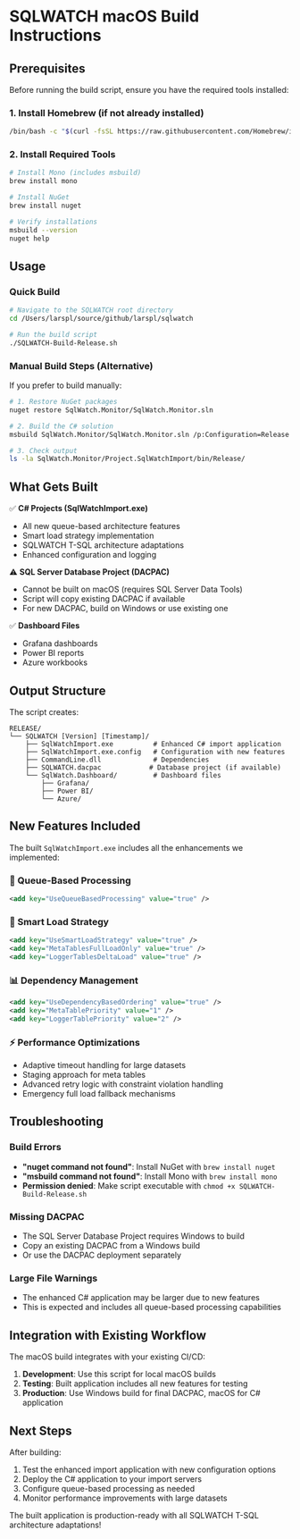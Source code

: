 # SQLWATCH macOS Build Instructions

## Prerequisites

Before running the build script, ensure you have the required tools installed:

### 1. Install Homebrew (if not already installed)
```bash
/bin/bash -c "$(curl -fsSL https://raw.githubusercontent.com/Homebrew/install/HEAD/install.sh)"
```

### 2. Install Required Tools
```bash
# Install Mono (includes msbuild)
brew install mono

# Install NuGet
brew install nuget

# Verify installations
msbuild --version
nuget help
```

## Usage

### Quick Build
```bash
# Navigate to the SQLWATCH root directory
cd /Users/larspl/source/github/larspl/sqlwatch

# Run the build script
./SQLWATCH-Build-Release.sh
```

### Manual Build Steps (Alternative)
If you prefer to build manually:

```bash
# 1. Restore NuGet packages
nuget restore SqlWatch.Monitor/SqlWatch.Monitor.sln

# 2. Build the C# solution
msbuild SqlWatch.Monitor/SqlWatch.Monitor.sln /p:Configuration=Release

# 3. Check output
ls -la SqlWatch.Monitor/Project.SqlWatchImport/bin/Release/
```

## What Gets Built

✅ **C# Projects (SqlWatchImport.exe)**
- All new queue-based architecture features
- Smart load strategy implementation  
- SQLWATCH T-SQL architecture adaptations
- Enhanced configuration and logging

⚠️ **SQL Server Database Project (DACPAC)**
- Cannot be built on macOS (requires SQL Server Data Tools)
- Script will copy existing DACPAC if available
- For new DACPAC, build on Windows or use existing one

✅ **Dashboard Files**
- Grafana dashboards
- Power BI reports
- Azure workbooks

## Output Structure

The script creates:
```
RELEASE/
└── SQLWATCH [Version] [Timestamp]/
    ├── SqlWatchImport.exe          # Enhanced C# import application
    ├── SqlWatchImport.exe.config   # Configuration with new features
    ├── CommandLine.dll             # Dependencies
    ├── SQLWATCH.dacpac            # Database project (if available)
    └── SqlWatch.Dashboard/         # Dashboard files
        ├── Grafana/
        ├── Power BI/
        └── Azure/
```

## New Features Included

The built `SqlWatchImport.exe` includes all the enhancements we implemented:

### 🎯 Queue-Based Processing
```xml
<add key="UseQueueBasedProcessing" value="true" />
```

### 🧠 Smart Load Strategy  
```xml
<add key="UseSmartLoadStrategy" value="true" />
<add key="MetaTablesFullLoadOnly" value="true" />
<add key="LoggerTablesDeltaLoad" value="true" />
```

### 📊 Dependency Management
```xml
<add key="UseDependencyBasedOrdering" value="true" />
<add key="MetaTablePriority" value="1" />
<add key="LoggerTablePriority" value="2" />
```

### ⚡ Performance Optimizations
- Adaptive timeout handling for large datasets
- Staging approach for meta tables
- Advanced retry logic with constraint violation handling
- Emergency full load fallback mechanisms

## Troubleshooting

### Build Errors
- **"nuget command not found"**: Install NuGet with `brew install nuget`
- **"msbuild command not found"**: Install Mono with `brew install mono`
- **Permission denied**: Make script executable with `chmod +x SQLWATCH-Build-Release.sh`

### Missing DACPAC
- The SQL Server Database Project requires Windows to build
- Copy an existing DACPAC from a Windows build
- Or use the DACPAC deployment separately

### Large File Warnings
- The enhanced C# application may be larger due to new features
- This is expected and includes all queue-based processing capabilities

## Integration with Existing Workflow

The macOS build integrates with your existing CI/CD:

1. **Development**: Use this script for local macOS builds
2. **Testing**: Built application includes all new features for testing
3. **Production**: Use Windows build for final DACPAC, macOS for C# application

## Next Steps

After building:
1. Test the enhanced import application with new configuration options
2. Deploy the C# application to your import servers
3. Configure queue-based processing as needed
4. Monitor performance improvements with large datasets

The built application is production-ready with all SQLWATCH T-SQL architecture adaptations!
